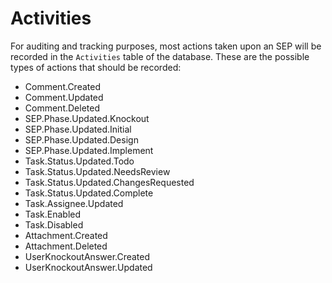 # Activities 
For auditing and tracking purposes, most actions taken upon an SEP will be recorded in the `Activities` table of the database. These are the possible types of actions that should be recorded:

* Comment.Created
* Comment.Updated
* Comment.Deleted
* SEP.Phase.Updated.Knockout
* SEP.Phase.Updated.Initial
* SEP.Phase.Updated.Design
* SEP.Phase.Updated.Implement
* Task.Status.Updated.Todo
* Task.Status.Updated.NeedsReview
* Task.Status.Updated.ChangesRequested
* Task.Status.Updated.Complete
* Task.Assignee.Updated
* Task.Enabled
* Task.Disabled
* Attachment.Created
* Attachment.Deleted
* UserKnockoutAnswer.Created
* UserKnockoutAnswer.Updated